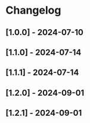 # Changelog

## [1.0.0] - 2024-07-10

## [1.1.0] - 2024-07-14

## [1.1.1] - 2024-07-14

## [1.2.0] - 2024-09-01

## [1.2.1] - 2024-09-01

